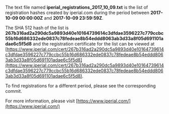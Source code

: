 The text file named **iperial_registrations_2017_10_09.txt** is the list of registration hashes created by iperial.com during the period between **2017-10-09 00:00:00Z** and **2017-10-09 23:59:59Z**.

The SHA 512 hash of the list is **267b316ad2a290dc5a9893d40e10164739614c3dfdae3596227c779ccbc55b16d686332ede0837c78fedeae8b54eddd8063ab3d33a8f05d691101adae6c5f5d8** and the registration certificate for the list can be viewed at [https://www.iperial.com/cert/267b316ad2a290dc5a9893d40e10164739614c3dfdae3596227c779ccbc55b16d686332ede0837c78fedeae8b54eddd8063ab3d33a8f05d691101adae6c5f5d8](https://www.iperial.com/cert/267b316ad2a290dc5a9893d40e10164739614c3dfdae3596227c779ccbc55b16d686332ede0837c78fedeae8b54eddd8063ab3d33a8f05d691101adae6c5f5d8).

To find registrations for a different period, please see the corresponding commit.

For more information, please visit [https://www.iperial.com/](https://www.iperial.com/)
